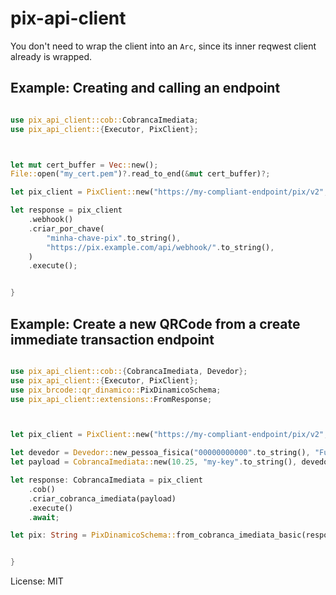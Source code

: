 # pix-api-client

You don't need to wrap the client into an `Arc`, since its inner reqwest client already is wrapped.

## Example: Creating and calling an endpoint

```rust

use pix_api_client::cob::CobrancaImediata;
use pix_api_client::{Executor, PixClient};



let mut cert_buffer = Vec::new();
File::open("my_cert.pem")?.read_to_end(&mut cert_buffer)?;

let pix_client = PixClient::new("https://my-compliant-endpoint/pix/v2", "client-id", "client-secret", cert_buffer);

let response = pix_client
    .webhook()
    .criar_por_chave(
        "minha-chave-pix".to_string(),
        "https://pix.example.com/api/webhook/".to_string(),
    )
    .execute();


}
```

## Example: Create a new QRCode from a create immediate transaction endpoint
```rust

use pix_api_client::cob::{CobrancaImediata, Devedor};
use pix_api_client::{Executor, PixClient};
use pix_brcode::qr_dinamico::PixDinamicoSchema;
use pix_api_client::extensions::FromResponse;



let pix_client = PixClient::new("https://my-compliant-endpoint/pix/v2", "client-id", "client-secret", cert_buffer);

let devedor = Devedor::new_pessoa_fisica("00000000000".to_string(), "Fulano de tal".to_string());
let payload = CobrancaImediata::new(10.25, "my-key".to_string(), devedor);

let response: CobrancaImediata = pix_client
    .cob()
    .criar_cobranca_imediata(payload)
    .execute()
    .await;

let pix: String = PixDinamicoSchema::from_cobranca_imediata_basic(response, "minha loja", "minha cidade").serialize_with_src();


}
```

License: MIT
